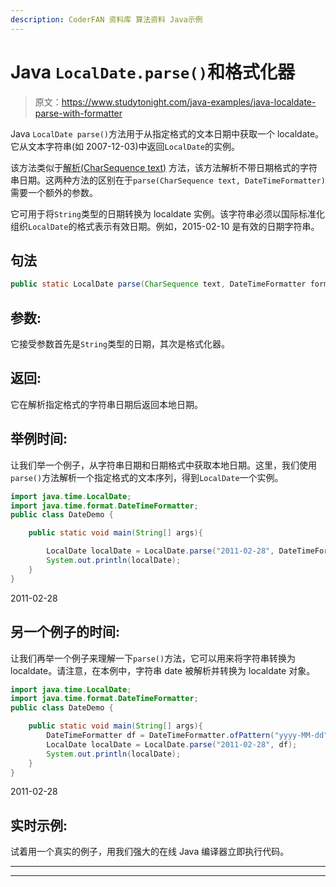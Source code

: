 ```yaml
---
description: CoderFAN 资料库 算法资料 Java示例
---
```


# Java `LocalDate.parse()`和格式化器

> 原文：<https://www.studytonight.com/java-examples/java-localdate-parse-with-formatter>

Java `LocalDate parse()`方法用于从指定格式的文本日期中获取一个 localdate。它从文本字符串(如 2007-12-03)中返回`LocalDate`的实例。

该方法类似于[解析(CharSequence text)](https://www.studytonight.com/java-examples/java-localdate-parse-method) 方法，该方法解析不带日期格式的字符串日期。这两种方法的区别在于`parse(CharSequence text, DateTimeFormatter)`需要一个额外的参数。

它可用于将`String`类型的日期转换为 localdate 实例。该字符串必须以国际标准化组织`LocalDate`的格式表示有效日期。例如，2015-02-10 是有效的日期字符串。

## 句法

```java
public static LocalDate parse(CharSequence text, DateTimeFormatter formatter)
```

## 参数:

它接受参数首先是`String`类型的日期，其次是格式化器。

## 返回:

它在解析指定格式的字符串日期后返回本地日期。

## 举例时间:

让我们举一个例子，从字符串日期和日期格式中获取本地日期。这里，我们使用`parse()`方法解析一个指定格式的文本序列，得到`LocalDate`一个实例。

```java
import java.time.LocalDate;
import java.time.format.DateTimeFormatter;
public class DateDemo {

	public static void main(String[] args){  

		LocalDate localDate = LocalDate.parse("2011-02-28", DateTimeFormatter.ISO_LOCAL_DATE);
		System.out.println(localDate);		
	}
}
```

2011-02-28

## 另一个例子的时间:

让我们再举一个例子来理解一下`parse()`方法，它可以用来将字符串转换为 localdate。请注意，在本例中，字符串 date 被解析并转换为 localdate 对象。

```java
import java.time.LocalDate;
import java.time.format.DateTimeFormatter;
public class DateDemo {

	public static void main(String[] args){  
		DateTimeFormatter df = DateTimeFormatter.ofPattern("yyyy-MM-dd");
		LocalDate localDate = LocalDate.parse("2011-02-28", df);
		System.out.println(localDate);		
	}
}
```

2011-02-28

## 实时示例:

试着用一个真实的例子，用我们强大的在线 Java 编译器立即执行代码。

* * *

* * *